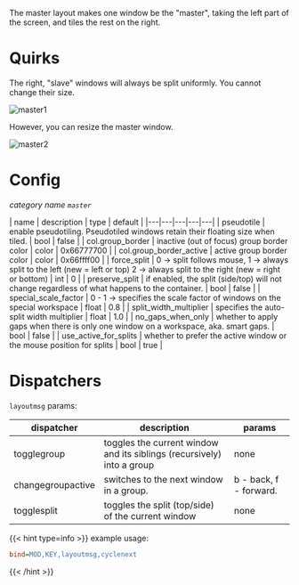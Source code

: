 The master layout makes one window be the "master", taking the left part of the
screen, and tiles the rest on the right.

# Quirks

The right, "slave" windows will always be split uniformly. You cannot change
their size.

![master1](https://user-images.githubusercontent.com/43317083/179357849-321f042c-f536-44b3-9e6f-371df5321836.gif)

However, you can resize the master window.

![master2](https://user-images.githubusercontent.com/43317083/179357863-928b0b5a-ff10-4edc-aa76-3ff88c59c980.gif)

# Config

_category name `master`_

| name | description | type | default |
|---|---|---|---|---|
| pseudotile | enable pseudotiling. Pseudotiled windows retain their floating size when tiled. | bool | false |
| col.group_border | inactive (out of focus) group border color | color | 0x66777700 |
| col.group_border_active | active group border color | color | 0x66ffff00 |
| force_split | 0 -> split follows mouse, 1 -> always split to the left (new = left or top) 2 -> always split to the right (new = right or bottom) | int | 0 |
| preserve_split | if enabled, the split (side/top) will not change regardless of what happens to the container. | bool | false |
| special_scale_factor | 0 - 1 -> specifies the scale factor of windows on the special workspace | float | 0.8 |
| split_width_multiplier | specifies the auto-split width multiplier | float | 1.0 |
| no_gaps_when_only | whether to apply gaps when there is only one window on a workspace, aka. smart gaps. | bool | false |
| use_active_for_splits | whether to prefer the active window or the mouse position for splits | bool | true |

# Dispatchers

`layoutmsg` params:

| dispatcher | description | params |
|---|---|---|
| togglegroup | toggles the current window and its siblings (recursively) into a group | none |
| changegroupactive | switches to the next window in a group. | b - back, f - forward. |
| togglesplit | toggles the split (top/side) of the current window | none |

{{< hint type=info >}}
example usage:

```ini
bind=MOD,KEY,layoutmsg,cyclenext
```

{{< /hint >}}
